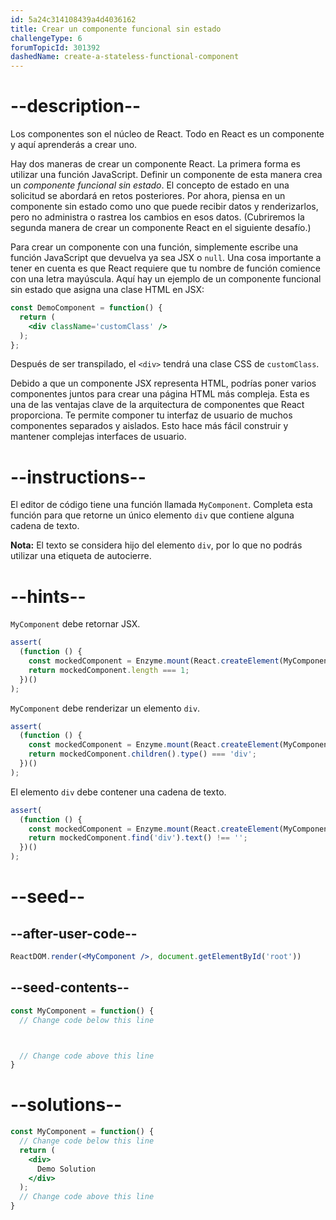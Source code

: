 ```yaml
---
id: 5a24c314108439a4d4036162
title: Crear un componente funcional sin estado
challengeType: 6
forumTopicId: 301392
dashedName: create-a-stateless-functional-component
---
```


# --description--

Los componentes son el núcleo de React. Todo en React es un componente y aquí aprenderás a crear uno.

Hay dos maneras de crear un componente React. La primera forma es utilizar una función JavaScript. Definir un componente de esta manera crea un *componente funcional sin estado*. El concepto de estado en una solicitud se abordará en retos posteriores. Por ahora, piensa en un componente sin estado como uno que puede recibir datos y renderizarlos, pero no administra o rastrea los cambios en esos datos. (Cubriremos la segunda manera de crear un componente React en el siguiente desafío.)

Para crear un componente con una función, simplemente escribe una función JavaScript que devuelva ya sea JSX o `null`. Una cosa importante a tener en cuenta es que React requiere que tu nombre de función comience con una letra mayúscula. Aquí hay un ejemplo de un componente funcional sin estado que asigna una clase HTML en JSX:

```jsx
const DemoComponent = function() {
  return (
    <div className='customClass' />
  );
};
```

Después de ser transpilado, el `<div>` tendrá una clase CSS de `customClass`.

Debido a que un componente JSX representa HTML, podrías poner varios componentes juntos para crear una página HTML más compleja. Esta es una de las ventajas clave de la arquitectura de componentes que React proporciona. Te permite componer tu interfaz de usuario de muchos componentes separados y aislados. Esto hace más fácil construir y mantener complejas interfaces de usuario.

# --instructions--

El editor de código tiene una función llamada `MyComponent`. Completa esta función para que retorne un único elemento `div` que contiene alguna cadena de texto.

**Nota:** El texto se considera hijo del elemento `div`, por lo que no podrás utilizar una etiqueta de autocierre.

# --hints--

`MyComponent` debe retornar JSX.

```js
assert(
  (function () {
    const mockedComponent = Enzyme.mount(React.createElement(MyComponent));
    return mockedComponent.length === 1;
  })()
);
```

`MyComponent` debe renderizar un elemento `div`.

```js
assert(
  (function () {
    const mockedComponent = Enzyme.mount(React.createElement(MyComponent));
    return mockedComponent.children().type() === 'div';
  })()
);
```

El elemento `div` debe contener una cadena de texto.

```js
assert(
  (function () {
    const mockedComponent = Enzyme.mount(React.createElement(MyComponent));
    return mockedComponent.find('div').text() !== '';
  })()
);
```

# --seed--

## --after-user-code--

```jsx
ReactDOM.render(<MyComponent />, document.getElementById('root'))
```

## --seed-contents--

```jsx
const MyComponent = function() {
  // Change code below this line



  // Change code above this line
}
```

# --solutions--

```jsx
const MyComponent = function() {
  // Change code below this line
  return (
    <div>
      Demo Solution
    </div>
  );
  // Change code above this line
}
```
